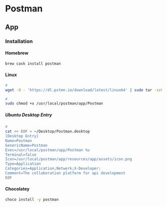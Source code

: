 # Postman

<!--
https://app.pluralsight.com/course-player?courseId=a609cb66-9343-41bd-87e3-a83514e29e27
https://www.linkedin.com/learning/postman-essential-training/why-automate-your-api-tests
-->

## App

### Installation

#### Homebrew

```sh
brew cask install postman
```

#### Linux

```sh
#
wget -O - 'https://dl.pstmn.io/download/latest/linux64' | sudo tar -xzC /usr/local --transform s/Postman/postman/

#
sudo chmod +x /usr/local/postman/app/Postman
```

##### Ubuntu Desktop Entry

```sh
#
cat << EOF > ~/Desktop/Postman.desktop
[Desktop Entry]
Name=Postman
GenericName=Postman
Exec=/usr/local/postman/app/Postman %u
Terminal=false
Icon=/usr/local/postman/app/resources/app/assets/icon.png
Type=Application
Categories=Application;Network;X-Developer;
Comment=The collaboration platform for api development
EOF
```

#### Chocolatey

```sh
choco install -y postman
```
